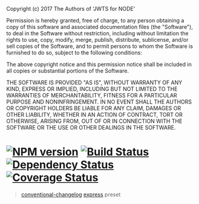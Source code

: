 Copyright (c) 2017 The Authors of 'JWTS for NODE'

Permission is hereby granted, free of charge, to any person obtaining a copy of
this software and associated documentation files (the "Software"), to deal in
the Software without restriction, including without limitation the rights to
use, copy, modify, merge, publish, distribute, sublicense, and/or sell copies of
the Software, and to permit persons to whom the Software is furnished to do so,
subject to the following conditions:

The above copyright notice and this permission notice shall be included in all
copies or substantial portions of the Software.

THE SOFTWARE IS PROVIDED "AS IS", WITHOUT WARRANTY OF ANY KIND, EXPRESS OR
IMPLIED, INCLUDING BUT NOT LIMITED TO THE WARRANTIES OF MERCHANTABILITY, FITNESS
FOR A PARTICULAR PURPOSE AND NONINFRINGEMENT. IN NO EVENT SHALL THE AUTHORS OR
COPYRIGHT HOLDERS BE LIABLE FOR ANY CLAIM, DAMAGES OR OTHER LIABILITY, WHETHER
IN AN ACTION OF CONTRACT, TORT OR OTHERWISE, ARISING FROM, OUT OF OR IN
CONNECTION WITH THE SOFTWARE OR THE USE OR OTHER DEALINGS IN THE SOFTWARE.
#  [![NPM version][npm-image]][npm-url] [![Build Status][travis-image]][travis-url] [![Dependency Status][daviddm-image]][daviddm-url] [![Coverage Status][coveralls-image]][coveralls-url]

> [conventional-changelog](https://github.com/ajoslin/conventional-changelog) [express](https://github.com/strongloop/express) preset


[npm-image]: https://badge.fury.io/js/conventional-changelog-express.svg
[npm-url]: https://npmjs.org/package/conventional-changelog-express
[travis-image]: https://travis-ci.org/stevemao/conventional-changelog-express.svg?branch=master
[travis-url]: https://travis-ci.org/stevemao/conventional-changelog-express
[daviddm-image]: https://david-dm.org/stevemao/conventional-changelog-express.svg?theme=shields.io
[daviddm-url]: https://david-dm.org/stevemao/conventional-changelog-express
[coveralls-image]: https://coveralls.io/repos/stevemao/conventional-changelog-express/badge.svg
[coveralls-url]: https://coveralls.io/r/stevemao/conventional-changelog-express

